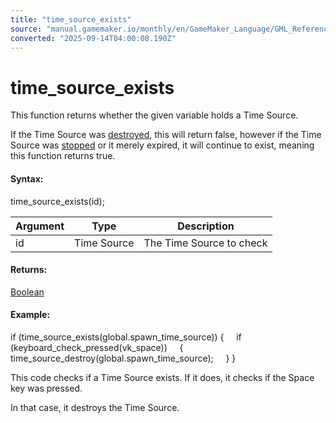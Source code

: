```yaml
---
title: "time_source_exists"
source: "manual.gamemaker.io/monthly/en/GameMaker_Language/GML_Reference/Time_Sources/time_source_exists.htm"
converted: "2025-09-14T04:00:08.190Z"
---
```


# time\_source\_exists

This function returns whether the given variable holds a Time Source.

If the Time Source was [destroyed](time_source_destroy.md), this will return false, however if the Time Source was [stopped](time_source_stop.md) or it merely expired, it will continue to exist, meaning this function returns true.

#### Syntax:

time\_source\_exists(id);

| Argument | Type | Description |
| --- | --- | --- |
| id | Time Source | The Time Source to check |

#### Returns:

[Boolean](../../GML_Overview/Data_Types.md)

#### Example:

if (time\_source\_exists(global.spawn\_time\_source))
{
    if (keyboard\_check\_pressed(vk\_space))
    {
        time\_source\_destroy(global.spawn\_time\_source);
    }
}

This code checks if a Time Source exists. If it does, it checks if the Space key was pressed.

In that case, it destroys the Time Source.